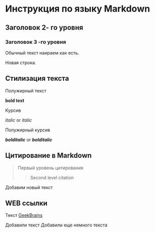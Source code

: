 # Инструкция по языку Markdown

## Заголовок 2- го уровня
### Заголовок 3 -го уровня

Обычный текст наираем как есть.
 
 Новая строка.
 
 ## Стилизация текста

Полужирный текст

**bold text** 

Курсив

*italic* or _italic_

Полужирный курсив 

***bolditalic*** or _**bolditalic**_

## Цитирование в Markdown
> Первый уровень цитирования
>> Second level citation

Добавим новый текст

## WEB ссылки
Текст [GeekBrains](https://gb.ru "Что такое GeekBrains")

Добавили текст
Добавили еще немного текста



